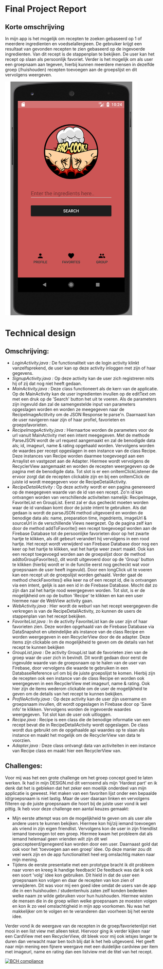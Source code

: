 # Final Project Report
## Korte omschrijving

In mijn app is het mogelijk om recepten te zoeken gebaseerd op 1 of meerdere ingredienten en voedselallergieen. De gebruiker krijgt een resultaat van gevonden recepten te zien gebaseerd op de ingevoerde ingredienten. Van dit recept is de stappenplan te bekijken. De user kan het recept op slaan als persoonlijk favoriet. Verder is het mogelijk om als user een groepnaam aan tegeven, hierbij kunnen meerdere mensen in dezelfde groep (/huishouden) recepten toevoegen aan de groepslijst en dit vervolgens weergeven.

<img src="https://github.com/tomdekr/project-01/blob/master/doc/Naamloos-1.png" width="436" height="768" />

# Technical design
## Omschrijving:
- *LoginActivity.java :* De functionaliteit van de login activity klinkt vanzelfsprekend, de user kan op deze activity inloggen met zijn of haar gegevens. 
- *SignupActivity.java :* Op deze activity kan de user zich registreren mits hij of zij dat nog niet heeft gedaan.
- *MainActivity.java :* Deze class functioneert als de kern van de applicatie. Op de MainActivity kan de user ingredienten invullen op de editText om met een druk op de 'Search' button het uit te voeren. Als de parameters zijn ingevuld dan zal de samengestelde input van  parameters opgeslagen worden en worden ze meegegeven naar de RecipeImageActitvity om de JSON Response te parse'n. Daarnaast kan de user navigeren naar zijn of haar profiel, favorieten en groepsfavorieten. 
- *RecipeImageActivity.java :* Hiernaartoe worden de parameters voor de url vanuit MainActivity met een intent meegegeven. Met de methode ParseJSON wordt de url request aangemaakt en zal de benodigde data als; id, imageurl, name & rating opgehaald worden. 
Vervolgens worden de waardes per recept opgeslagen in een instance van de class Recipe. Deze instances van Recipe worden daarmee toegevoegd aan een Arraylist en vastgezet aan de Adapter. Hiermee wordt vervolgens de RecyclerView aangemaakt en worden de recepten weergegeven op de pagina met de benodigde data. Tot slot is er een onItemClickListener die ervoor zorgt dat de recepten clickable zijn en bij een onItemClick de juiste id wordt meegegeven voor de RecipeDetailActivity.
- *RecipeDetailActivity :* Op deze activity wordt er een pagina genereeerd op de meegegeven waarde van de id van een recept. Zo'n id kan ontvangen worden van verschillende activiteiten namelijk: RecipeImage, FavoriteList en GroupList. Eerst zal er dus gecheckt moeten worden waar de id vandaan komt door de juiste intent te gebruiken. Als dat gedaan is wordt de parseJSON method uitgevoerd en worden de benodige data als: name, preparation time, ingedrients, imageUrl & sourceUrl in de verschillende Views neergezet. Op de pagina zelf kan door de method addToFavorite() een recept toegevoegd worden aan de Firebase Database tot de persoonlijke favorieten door op het zwarte hartje te klikken, als dit gebeurt verandert hij vervolgens in een rood hartje. Het recept wordt verwijderd van Firebase Database door nog een keer op het hartje te klikken, wat het hartje weer zwart maakt. Ook kan een recept toegevoegd worden aan de groepslijst door de method addtoGroupFavorites(), dit wordt uitgevoerd door op de 'Group' button te klikken (hierbij wordt er in de functie eerst nog gecheckt wat voor groepsnaam de user heeft ingevuld). Door een longClick uit te voeren kan een recept uit de groepslijst worden gehaald. Verder gaat de method checkFavorites() elke keer na of een recept id, die is ontvangen via een intent, gelijk is aan een id in de Firebase Database. Mocht dat zo zijn dan zal het hartje rood weergegeven worden.
Tot slot, is er de mogelijkheid om op de button 'Recipe' te klikken en kan een user hiermee naar de WebView activity gaan.
- *WebActivity.java :* Hier wordt de weburl van het recept weergegeven die verkregen is van de RecipeDetailActivity, zo kunnen de users de stappenplan van het recept bekijken.
- *FavoriteList.java :* In de activity FavoriteList kan de user zijn of haar favorieten zien. Deze worden opgehaald van de Firebase Database via DataSnapshot en uiteindelijke als instance van de class Recipe en worden weergegeven in een RecyclerView door de de adapter. Deze items zijn clickable om de mogelijkheid te geven om de details van het recept te kunnen bekijken
- *GroupList.java :* De activity GroupList laat de favorieten zien van de groep waar de user zich in bevindt. Dit wordt gedaan door eerst de ingevulde waarde van de groepsnaam op te halen van de user van Firebase, door vervolgens die waarde te gebruiken in een DatabaseReference url om bij de juiste groepslijst te komen. Hierbij zijn de recepten ook een instance van de class Recipe en worden ook weergegeven in een RecyclerView met imageurl, name & rating. Ook hier zijn de items wederom clickable om de user de mogelijkheid te geven om de details van het recept te kunnen bekijken.
- *ProfileActivity.java :* Op deze activity kan de user zijn username en groepsnaam invullen, dit wordt opgeslagen in Firebase door op 'Save info' te klikken. Vervolgens worden de ingevoerde waardes weergegeven. Tot slot kan de user ook uitloggen.
- *Recipe.java :* Recipe is een class die de benodige informatie van een recept bevat die in RecipeDetailActivity wordt opgeslagen. De class wordt dus gebruikt om de opgehaalde api waardes op te slaan als instance en maakt het mogelijk om de RecyclerView van data te voorzien.
- *Adapter.java :*  Deze class ontvangt data van activiteiten in een instance van Recipe class en maakt hier een RecyclerView van.

## Challenges:

Voor mij was het een grote challenge om het groep concept goed te laten werken. Ik had in mijn DESIGN.md dit vernoemd als mijn 'Hardest part' en ik denk dat het is gebleken dat het zeker een moeilijk onderdeel van mijn applicatie is geweest. Het maken van een favoriten lijst onder een bepaalde id/groepsnaam is niet lastig. Maar de user daaraan linken en vervolgens filteren op de juiste groepsnaam die hoort bij de juiste user vond ik wel pittig. Ik heb voor deze challenge een aantal keuzes gemaakt:

- Mijn eerste attempt was om de mogelijkheid te geven om als user alle andere users te kunnen bekijken. Hiermee kon hij/zij iemand toevoegen als vriend in zijn eigen friendlist. Vervolgens kon de user in zijn friendlist iemand toevoegen tot een groep. Hiermee kwam het probleem dat als iemand helemaal geen vrienden wilt zijn dit wel geaccepteerd/genegeerd kan worden door een user. Daarnaast gold dat ook voor het 'toevoegen aan een groep' idee. Op deze manier zou dit veel werk zijn en de app functionaliteit heel erg omslachtig maken naar mijn mening.
- Tijdens de eerste presentatie met een prototype bracht ik dit probleem naar voren en kreeg ik handige feedback! De feedback was dat ik ook een soort 'volg' idee kon gebruiken. Dit hield in dat de user een groepsnaam kon volgen en daar de recepten van kon zien of  verwijderen. Dit was voor mij een goed idee omdat de users van de app die in een huishouden / studentenhuis zaten zelf konden bedenken welke naam ze wilde gebruiken voor hun huishouden. Hiermee wisten de mensen die in de groep willen welke groepsnaam ze moesten volgen en kon ik zo veel omslachtigheid in mijn app voorkomen. Nu was het makkelijker om te volgen en te veranderen dan voorheen bij het eerste idee.

Verder vond ik de weergave van de recepten in de groep/favorietenlijst niet mooi in een list view met alleen tekst. Hiervoor ging ik verder kijken naar een CardView met een RecyclerView, dit bleek voor mij ook ietsjes langer te duren dan verwacht maar ben toch blij dat ik het heb uitgevoerd. Het geeft naar mijn mening een fijnere weergave met een duidelijke cardview per item met imageurl, name en rating dan een listview met de titel van het recept. 

[![BCH compliance](https://bettercodehub.com/edge/badge/tomdekr/project-01?branch=master)](https://bettercodehub.com/)
